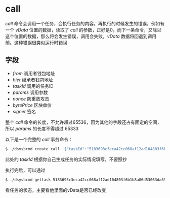 # call

_call_ 命令会调用一个任务，会执行任务的内容。再执行的时候发生的错误，例如有一个 _vData_ 位置的数据，读取了 _call_ 的参数，正好是0，而下一条命令，又除以这个位置的数据，那么将会发生错误，调用会失败，_vData_ 数据将回退到调用前。这种错误很类似运行时错误

## 字段
- _from_ 调用者钱包地址
- _hier_ 继承者钱包地址
- _taskId_ 调用的任务ID
- _params_ 调用参数
- _nonce_ 防重放攻击
- _bytePrice_ 区块单价
- _signer_ 签名


整个 _call_ 命令的长度，不允许超过65536，因为其他的字段还占有固定的空间，所以 _params_ 的长度不得超过 65333

以下是一个完整的 _call_ 事务命令：

```bash
$ ./dsysbcmd create call '{"taskId":"5183693c3eca42cc068af12ad104803f6b1b8a86d53063da35e77efb2cac720c","from":"DCUz2Z2D8C9YC7ZWaVBwAx16vygpAG4fST","params":[],"bytePrice":1}'
```

此处的 _taskId_ 根据你自己生成任务的实际情况填写，不要照抄

执行完后，可以通过

```bash
$ ./dsysbcmd gettask 5183693c3eca42cc068af12ad104803f6b1b8a86d53063da35e77efb2cac720c
```

看任务的状态，主要看他里面的vData是否已经改变
